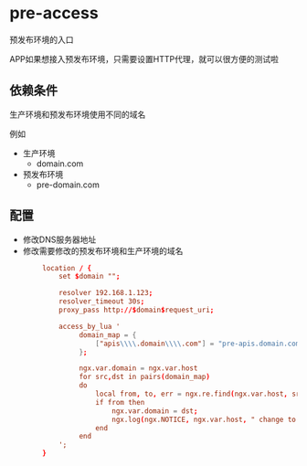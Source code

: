 # pre-access
预发布环境的入口

APP如果想接入预发布环境，只需要设置HTTP代理，就可以很方便的测试啦


## 依赖条件
生产环境和预发布环境使用不同的域名

例如
* 生产环境
  * domain.com
* 预发布环境
  * pre-domain.com


## 配置
* 修改DNS服务器地址
* 修改需要修改的预发布环境和生产环境的域名

```nginx.conf
        location / {
            set $domain "";

            resolver 192.168.1.123;
            resolver_timeout 30s;
            proxy_pass http://$domain$request_uri;

            access_by_lua '
                 domain_map = {
                     ["apis\\\\.domain\\\\.com"] = "pre-apis.domain.com"
                 };

                 ngx.var.domain = ngx.var.host
                 for src,dst in pairs(domain_map)
                 do
                     local from, to, err = ngx.re.find(ngx.var.host, src, "jo")
                     if from then
                         ngx.var.domain = dst;
                         ngx.log(ngx.NOTICE, ngx.var.host, " change to ", ngx.var.domain);
                     end
                 end
            ';
        }
```
